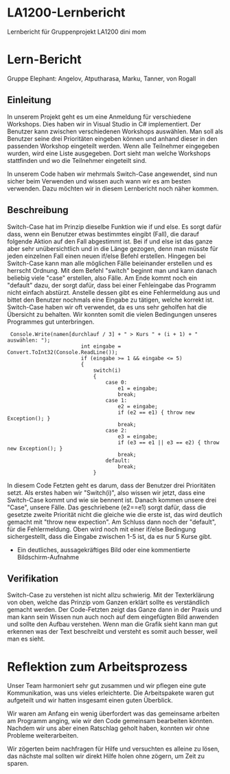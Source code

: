 # LA1200-Lernbericht
Lernbericht für Gruppenprojekt LA1200 dini mom

# Lern-Bericht
Gruppe Elephant: Angelov, Atputharasa, Marku, Tanner, von Rogall

## Einleitung

In unserem Projekt geht es um eine Anmeldung für verschiedene Workshops. Dies haben wir in Visual Studio in C# implementiert. Der Benutzer kann zwischen verschiedenen Workshops auswählen. Man soll als Benutzer seine drei Prioritäten eingeben können und anhand dieser in den passenden Workshop eingeteilt werden. Wenn alle Teilnehmer eingegeben wurden, wird eine Liste ausgegeben. Dort sieht man welche Workshops stattfinden und wo die Teilnehmer eingeteilt sind. 

In unserem Code haben wir mehrmals Switch-Case angewendet, sind nun sicher beim Verwenden und wissen auch wann wir es am besten verwenden. Dazu möchten wir in diesem Lernbericht noch näher kommen.

## Beschreibung


Switch-Case hat im Prinzip dieselbe Funktion wie if und else. Es sorgt dafür dass, wenn ein Benutzer etwas bestimmtes eingibt (Fall), die darauf folgende Aktion auf den Fall abgestimmt ist. Bei if und else ist das ganze aber sehr unübersichtlich und in die Länge gezogen, denn man müsste für jeden einzelnen Fall einen neuen if/else Befehl erstellen. Hingegen bei Switch-Case kann man alle möglichen Fälle beieinander erstellen und es herrscht Ordnung. Mit dem Befehl "switch" beginnt man und kann danach beliebig viele "case" erstellen, also Fälle. Am Ende kommt noch ein "default" dazu, der sorgt dafür, dass bei einer Fehleingabe das Programm nicht einfach abstürzt. Anstelle dessen gibt es eine Fehlermeldung aus und bittet den Benutzer nochmals eine Eingabe zu tätigen, welche korrekt ist. Switch-Case haben wir oft verwendet, da es uns sehr geholfen hat die Übersicht zu behalten. Wir konnten somit die vielen Bedingungen unseres Programmes gut unterbringen.


```
 Console.Write(namen[durchlauf / 3] + " > Kurs " + (i + 1) + " auswählen: ");
                        int eingabe = Convert.ToInt32(Console.ReadLine());
                        if (eingabe >= 1 && eingabe <= 5)
                        { 
                            switch(i)
                            {
                                case 0:
                                    e1 = eingabe;
                                    break;
                                case 1:
                                    e2 = eingabe;
                                    if (e2 == e1) { throw new Exception(); }
                                    break;
                                case 2:
                                    e3 = eingabe;
                                    if (e3 == e1 || e3 == e2) { throw new Exception(); }
                                    break;
                                default:
                                    break;
                            }
```
In diesem Code Fetzten geht es darum, dass der Benutzer drei Prioritäten setzt. Als erstes haben wir "Switch(i)",  also wissen wir jetzt, dass eine Switch-Case kommt und wie sie bennent ist. Danach kommen unsere drei "Case", unsere Fälle. Das geschriebene (e2==e1) sorgt dafür, dass die gesetzte zweite Priorität nicht die gleiche wie die erste ist, das wird deutlich gemacht mit "throw new expection". Am Schluss dann noch der "default", für die Fehlermeldung. Oben wird noch mit einer if/else Bedingung sichergestellt, dass die Eingabe zwischen 1-5 ist, da es nur 5 Kurse gibt.

* Ein deutliches, aussagekräftiges Bild oder eine kommentierte Bildschirm-Aufnahme

## Verifikation

Switch-Case zu verstehen ist nicht allzu schwierig. Mit der Texterklärung von oben, welche das Prinzip vom Ganzen erklärt sollte es verständlich gemacht werden. Der Code-Fetzten zeigt das Ganze dann in der Praxis und man kann sein Wissen nun auch noch auf dem eingefügten Bild anwenden und sollte den Aufbau verstehen. Wenn man die Grafik sieht kann man gut erkennen was der Text beschreibt und versteht es somit auch besser, weil man es sieht. 

# Reflektion zum Arbeitsprozess

Unser Team harmoniert sehr gut zusammen und wir pflegen eine gute Kommunikation, was uns vieles erleichterte. Die Arbeitspakete waren gut aufgeteilt und wir hatten insgesamt einen guten Überblick. 

Wir waren am Anfang ein wenig überfordert was das gemeinsame arbeiten am Programm anging, wie wir den Code gemeinsam bearbeiten könnten. Nachdem wir uns aber einen Ratschlag geholt haben, konnten wir ohne Probleme weiterarbeiten.

Wir zögerten beim nachfragen für Hilfe und versuchten es alleine zu lösen, das nächste mal sollten wir direkt Hilfe holen ohne zögern, um Zeit zu sparen.
